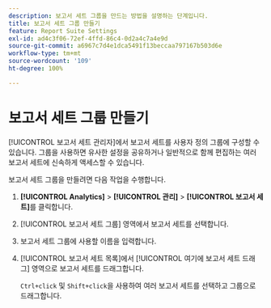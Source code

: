 ```yaml
---
description: 보고서 세트 그룹을 만드는 방법을 설명하는 단계입니다.
title: 보고서 세트 그룹 만들기
feature: Report Suite Settings
exl-id: ad4c3f06-72ef-4ffd-86c4-0d2a4c7a4e9d
source-git-commit: a6967c7d4e1dca5491f13beccaa797167b503d6e
workflow-type: tm+mt
source-wordcount: '109'
ht-degree: 100%

---
```


# 보고서 세트 그룹 만들기

[!UICONTROL 보고서 세트 관리자]에서 보고서 세트를 사용자 정의 그룹에 구성할 수 있습니다. 그룹을 사용하면 유사한 설정을 공유하거나 일반적으로 함께 편집하는 여러 보고서 세트에 신속하게 액세스할 수 있습니다.

보고서 세트 그룹을 만들려면 다음 작업을 수행합니다.

1. **[!UICONTROL Analytics]** > **[!UICONTROL 관리]** > **[!UICONTROL 보고서 세트]**&#x200B;를 클릭합니다.
1. [!UICONTROL 보고서 세트 그룹] 영역에서 보고서 세트를 선택합니다.
1. 보고서 세트 그룹에 사용할 이름을 입력합니다.
1. [!UICONTROL 보고서 세트 목록]에서 [!UICONTROL 여기에 보고서 세트 드래그] 영역으로 보고서 세트를 드래그합니다.

   `Ctrl+click` 및 `Shift+click`을 사용하여 여러 보고서 세트를 선택하고 그룹으로 드래그합니다.

